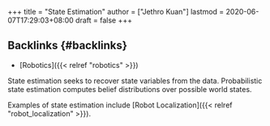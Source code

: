 +++
title = "State Estimation"
author = ["Jethro Kuan"]
lastmod = 2020-06-07T17:29:03+08:00
draft = false
+++

## Backlinks {#backlinks}

- [Robotics]({{< relref "robotics" >}})

State estimation seeks to recover state variables from the data.
Probabilistic state estimation computes belief distributions over
possible world states.

Examples of state estimation include [Robot Localization]({{< relref "robot_localization" >}}).
